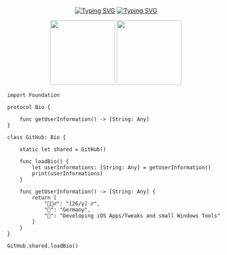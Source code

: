 <p align="center">
<a href="https://git.io/typing-svg"><img src="https://readme-typing-svg.demolab.com?font=Fira+Code&weight=200&size=35&pause=1000&color=00E1F7&center=true&random=false&width=650&lines=%E2%98%85+Install+Package+Files;%5BSwift%5D+iOS+App%2FTweak+Developer;%5BAutoHotKey%5D+Windows+Developer" alt="Typing SVG" /></a>
<a href="https://git.io/typing-svg"><img src="https://readme-typing-svg.demolab.com?font=Fira+Code&weight=200&size=25&duration=10000&pause=500&color=DED2FF&center=true&random=false&width=650&lines=Passion+for+Coding+%3C3" alt="Typing SVG" /></a>
</p>

<p align= "center">
  <img height= "150" src="https://github-readme-stats.vercel.app/api?username=pkgFiles&theme=merko&show_icons=true&include_all_commits=false" />
  <img height= "150" src="https://github-readme-stats.vercel.app/api/top-langs/?username=pkgFiles&theme=merko&layout=compact" />
</p>

```golang
import Foundation

protocol Bio {
    
    func getUserInformation() -> [String: Any]
}

class GitHub: Bio {

    static let shared = GitHub()
    
    func loadBio() {
        let userInformations: [String: Any] = getUserInformation()
        print(userInformations)
    }
    
    func getUserInformation() -> [String: Any] {
        return [
            "🙎🏼‍♂️": "[26/y] ♂︎",
            "📍": "Germany",
            "📝": "Developing iOS Apps/Tweaks and small Windows Tools"
        ]
    }
}

GitHub.shared.loadBio()

```
